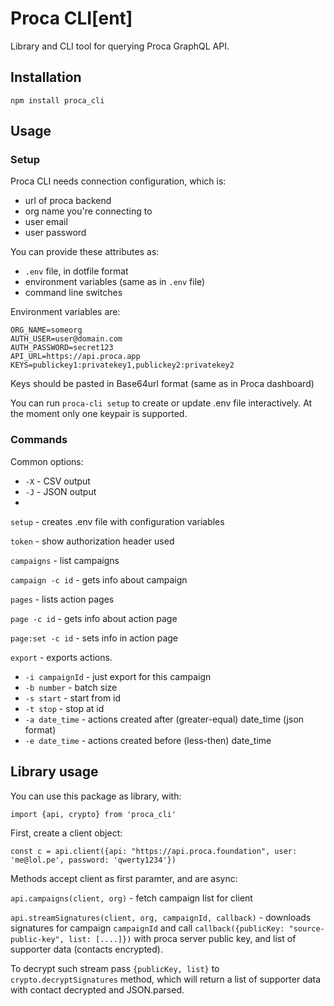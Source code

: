 # Proca CLI[ent]

Library and CLI tool for querying Proca GraphQL API.

## Installation 

`npm install proca_cli`

## Usage 
### Setup

Proca CLI needs connection configuration, which is:
- url of proca backend
- org name you're connecting to
- user email
- user password

You can provide these attributes as:
- `.env` file, in dotfile format
- environment variables (same as in `.env` file)
- command line switches

Environment variables are:
```
ORG_NAME=someorg
AUTH_USER=user@domain.com
AUTH_PASSWORD=secret123
API_URL=https://api.proca.app
KEYS=publickey1:privatekey1,publickey2:privatekey2
```

Keys should be pasted in Base64url format (same as in Proca dashboard)

You can run `proca-cli setup` to create or update .env file interactively. At the moment only one keypair is supported.

### Commands

Common options:
- `-X` - CSV output
- `-J` - JSON output
- 


`setup` - creates .env file with configuration variables 

`token` - show authorization header used

`campaigns` - list campaigns

`campaign -c id` - gets info about campaign

`pages` - lists action pages

`page -c id` - gets info about action page

`page:set -c id` - sets info in action page



`export` - exports actions.
- `-i campaignId` - just export for this campaign
- `-b number` - batch size
- `-s start` - start from id
- `-t stop` - stop at id
- `-a date_time` - actions created after (greater-equal) date_time (json format)
- `-e date_time` - actions created before (less-then) date_time




## Library usage

You can use this package as library, with:
```
import {api, crypto} from 'proca_cli'
```

First, create a client object: 

```
const c = api.client({api: "https://api.proca.foundation", user: 'me@lol.pe', password: 'qwerty1234'})
```

Methods accept client as first paramter, and are async:

`api.campaigns(client, org)` - fetch campaign list for client

`api.streamSignatures(client, org, campaignId, callback)` - downloads signatures for campaign `campaignId` and call `callback({publicKey: "source-public-key", list: [....]})` with proca server public key, and list of supporter data (contacts encrypted). 

To decrypt such stream pass `{publicKey, list}` to `crypto.decryptSignatures` method, which will return a list of supporter data with contact decrypted and JSON.parsed.
